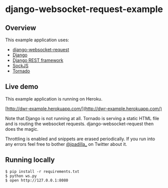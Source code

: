 # django-websocket-request-example

## Overview
This example application uses:

- [django-websocket-request](https://github.com/GetBlimp/django-websocket-request)
- [Django](https://www.djangoproject.com)
- [Django REST framework](http://django-rest-framework.org)
- [SockJS](http://sockjs.org)
- [Tornado](https://github.com/mrjoes/sockjs-tornado/)

## Live demo

This example application is running on Heroku.

[http://dwr-example.herokuapp.com/](http://dwr-example.herokuapp.com/)

Note that Django is not running at all. Tornado is serving a static HTML file and is routing the websocket requests. django-websocket-request then does the magic.

Throttling is enabled and snippets are erased periodically. If you run into any errors feel free to bother [@jpadilla_](https://twitter.com/jpadilla_) on Twitter about it.

## Running locally

```
$ pip install -r requirements.txt
$ python ws.py
$ open http://127.0.0.1:8080
```